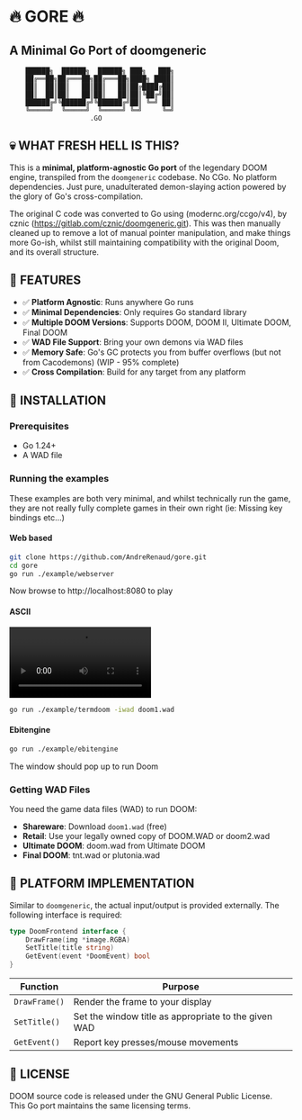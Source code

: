 # 🔥 GORE 🔥
## A Minimal Go Port of doomgeneric

```
    ██████╗  ██████╗  ██████╗ ███╗   ███╗
    ██╔══██╗██╔═══██╗██╔═══██╗████╗ ████║
    ██║  ██║██║   ██║██║   ██║██╔████╔██║
    ██║  ██║██║   ██║██║   ██║██║╚██╔╝██║
    ██████╔╝╚██████╔╝╚██████╔╝██║ ╚═╝ ██║
    ╚═════╝  ╚═════╝  ╚═════╝ ╚═╝     ╚═╝
                    .GO
```

## 💀 WHAT FRESH HELL IS THIS?

This is a **minimal, platform-agnostic Go port** of the legendary DOOM engine, transpiled from the `doomgeneric` codebase. No CGo. No platform dependencies. Just pure, unadulterated demon-slaying action powered by the glory of Go's cross-compilation.

The original C code was converted to Go using (modernc.org/ccgo/v4), by cznic (https://gitlab.com/cznic/doomgeneric.git). This was then manually cleaned up to remove a lot of manual pointer manipulation, and make things more Go-ish, whilst still maintaining compatibility with the original Doom, and its overall structure.

## 🔫 FEATURES

- ✅ **Platform Agnostic**: Runs anywhere Go runs
- ✅ **Minimal Dependencies**: Only requires Go standard library
- ✅ **Multiple DOOM Versions**: Supports DOOM, DOOM II, Ultimate DOOM, Final DOOM
- ✅ **WAD File Support**: Bring your own demons via WAD files
- ✅ **Memory Safe**: Go's GC protects you from buffer overflows (but not from Cacodemons) (WIP - 95% complete)
- ✅ **Cross Compilation**: Build for any target from any platform

## 🚀 INSTALLATION

### Prerequisites
- Go 1.24+
- A WAD file

### Running the examples
These examples are both very minimal, and whilst technically run the game, they are not really fully complete games in their own right (ie: Missing key bindings etc...)
#### Web based
```bash
git clone https://github.com/AndreRenaud/gore.git
cd gore
go run ./example/webserver
```
Now browse to http://localhost:8080 to play

#### ASCII

<video src="https://github.com/AndreRenaud/gore/doom-ascii-example.mp4" width="50%"></video>

```bash
go run ./example/termdoom -iwad doom1.wad
```

#### Ebitengine
```bash
go run ./example/ebitengine
```
The window should pop up to run Doom

### Getting WAD Files
You need the game data files (WAD) to run DOOM:
- **Shareware**: Download `doom1.wad` (free)
- **Retail**: Use your legally owned copy of DOOM.WAD or doom2.wad
- **Ultimate DOOM**: doom.wad from Ultimate DOOM
- **Final DOOM**: tnt.wad or plutonia.wad

## 🔧 PLATFORM IMPLEMENTATION

Similar to `doomgeneric`, the actual input/output is provided externally. The following interface is required:
```go
type DoomFrontend interface {
	DrawFrame(img *image.RGBA)
	SetTitle(title string)
	GetEvent(event *DoomEvent) bool
}
```

| Function | Purpose |
|----------|---------|
| `DrawFrame()` | Render the frame to your display |
| `SetTitle()` | Set the window title as appropriate to the given WAD |
| `GetEvent()` | Report key presses/mouse movements |

## 📜 LICENSE

DOOM source code is released under the GNU General Public License.  
This Go port maintains the same licensing terms.
